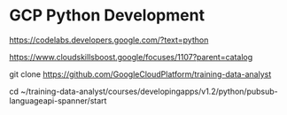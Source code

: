 # GCP Python Development



https://codelabs.developers.google.com/?text=python


https://www.cloudskillsboost.google/focuses/1107?parent=catalog

git clone https://github.com/GoogleCloudPlatform/training-data-analyst

cd ~/training-data-analyst/courses/developingapps/v1.2/python/pubsub-languageapi-spanner/start